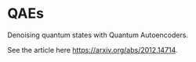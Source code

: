 # QAEs
Denoising quantum states with Quantum Autoencoders.

See the article here https://arxiv.org/abs/2012.14714.

